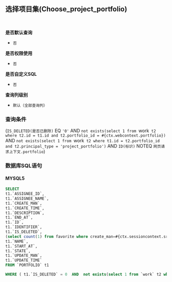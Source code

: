 ## 选择项目集(Choose_project_portfolio) <!-- {docsify-ignore-all} -->



<br>
<p class="panel-title"><b>是否默认查询</b></p>

* `否`

<p class="panel-title"><b>是否权限使用</b></p>

* `否`

<p class="panel-title"><b>是否自定义SQL</b></p>

* `否`

<p class="panel-title"><b>查询列级别</b></p>

* `默认（全部查询列）`



### 查询条件

(`IS_DELETED(是否已删除)` EQ `'0'` AND `not exists(select 1 from `work` t2 where t2.id = t1.id and t2.portfolio_id = #{ctx.webcontext.portfolio})` AND `not exists(select 1 from `work` t2 where t1.id = t2.portfolio_id and t2.principal_type = 'project_portfolio')` AND `ID(标识)` NOTEQ `网页请求上下文.portfolio`)



### 数据库SQL语句

#### MYSQL5

```sql
SELECT
t1.`ASSIGNEE_ID`,
t1.`ASSIGNEE_NAME`,
t1.`CREATE_MAN`,
t1.`CREATE_TIME`,
t1.`DESCRIPTION`,
t1.`END_AT`,
t1.`ID`,
t1.`IDENTIFIER`,
t1.`IS_DELETED`,
(select count(1) from favorite where create_man=#{ctx.sessioncontext.srfpersonid} and OWNER_ID=t1.`ID` ) AS `IS_FAVORITE`,
t1.`NAME`,
t1.`START_AT`,
t1.`STATE`,
t1.`UPDATE_MAN`,
t1.`UPDATE_TIME`
FROM `PORTFOLIO` t1 

WHERE ( t1.`IS_DELETED` = 0  AND  not exists(select 1 from `work` t2 where t2.id = t1.id and t2.portfolio_id = #{ctx.webcontext.portfolio})  AND  not exists(select 1 from `work` t2 where t1.id = t2.portfolio_id and t2.principal_type = 'project_portfolio')  AND  t1.`ID` <> #{ctx.webcontext.portfolio} )
```
